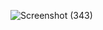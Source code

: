 ![Screenshot (343)](https://github.com/Oshanimadhushika/OM_Portfoliyo/assets/101202534/745d5457-2a4a-49c3-a777-a22a8a18d0ca)
